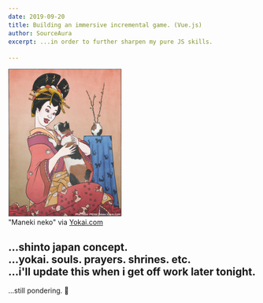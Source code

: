 ```yaml
---
date: 2019-09-20
title: Building an immersive incremental game. (Vue.js)
author: SourceAura
excerpt: ...in order to further sharpen my pure JS skills. 

---
```


![...](/src/assets/manekineko-watermark.png)  
"Maneki neko" via [Yokai.com](http://yokai.com/)  

...shinto japan concept.  
...yokai. souls. prayers. shrines. etc.  
...i'll update this when i get off work later tonight.  
-  
...still pondering. 🤔